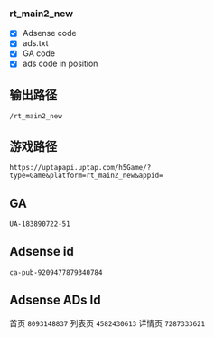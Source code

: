 ### rt_main2_new

- [x] Adsense code
- [x] ads.txt
- [x] GA code
- [x] ads code in position

## 输出路径

`/rt_main2_new`

## 游戏路径

`https://uptapapi.uptap.com/h5Game/?type=Game&platform=rt_main2_new&appid=`

## GA

`UA-183890722-51`

## Adsense id

`ca-pub-9209477879340784`

## Adsense ADs Id

首页 `8093148837`
列表页 `4582430613`
详情页 `7287333621`
